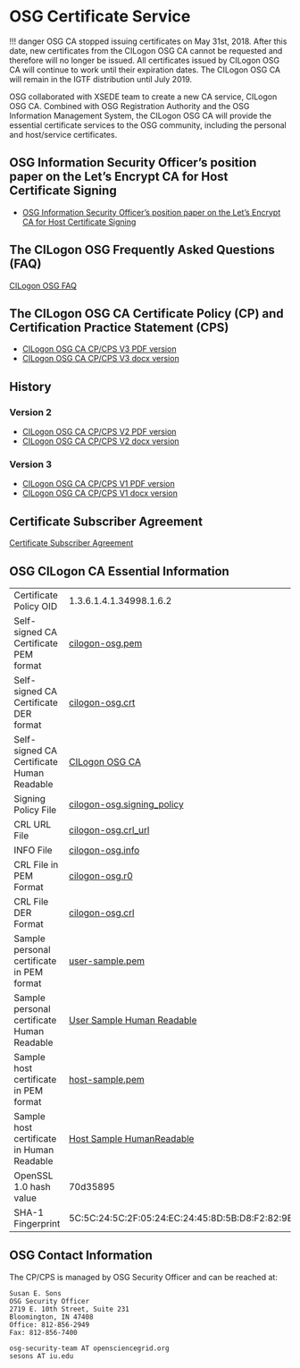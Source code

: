 # OSG Certificate Service

!!! danger 
    OSG CA stopped issuing certificates on May 31st, 2018. 
    After this date, new certificates from the CILogon OSG CA cannot be requested and therefore will no longer be issued.         All certificates issued by CILogon OSG CA will continue to work until their expiration dates. The CILogon OSG CA will         remain in the IGTF distribution until July 2019. 

OSG collaborated with XSEDE team to create a new CA service, CILogon OSG CA. Combined with OSG Registration Authority and the OSG Information Management System, the CILogon OSG CA will provide the essential certificate services to the OSG community, including the personal and host/service certificates.

## OSG Information Security Officer’s position paper on the Let’s Encrypt CA for Host Certificate Signing
- [OSG Information Security Officer’s position paper on the Let’s Encrypt CA for Host Certificate Signing](OSGISOppLetsEncrypt.pdf)

## The CILogon OSG Frequently Asked Questions (FAQ)

[CILogon OSG FAQ](CILogonOSGFAQ)

## The CILogon OSG CA Certificate Policy (CP) and Certification Practice Statement (CPS)

- [CILogon OSG CA CP/CPS V3 PDF version](cilogonosgca/CILogonOSGCACPCPS_V3.pdf)
- [CILogon OSG CA CP/CPS V3 docx version](cilogonosgca/CILogonOSGCPCPS_V3.docx)

## History

### Version 2
- [CILogon OSG CA CP/CPS V2 PDF version](cilogonosgca/CILogonOSGCPCPS_V2.pdf)
- [CILogon OSG CA CP/CPS V2 docx version](cilogonosgca/CILogonOSGCPCPS_V2.docx)

### Version 3
- [CILogon OSG CA CP/CPS V1 PDF version](cilogonosgca/CILogonOSGCPCPS_V1.pdf)
- [CILogon OSG CA CP/CPS V1 docx version](cilogonosgca/CILogonOSGCPCPS_Final_V1.docx)

## Certificate Subscriber Agreement

[Certificate Subscriber Agreement](cilogonosgca/IGTF_CERTIFICATE_SUBSCRIBER_AGREEMENT.pdf)

## OSG CILogon CA Essential Information
|                                            |                                                                       |
|--------------------------------------------|-----------------------------------------------------------------------|
| Certificate Policy OID                     | 1.3.6.1.4.1.34998.1.6.2                                               |
| Self-signed CA Certificate PEM format      | [cilogon-osg.pem](cilogonosgca/cilogon-osg.pem)                        |
| Self-signed CA Certificate DER format      | [cilogon-osg.crt](cilogonosgca/cilogon-osg.crt)                        |
| Self-signed CA Certificate Human Readable  | [CILogon OSG CA](cilogonosgca/out_CilogonOSGRoot)                      |
| Signing Policy File                        | [cilogon-osg.signing\_policy](cilogonosgca/cilogon-osg.signing_policy) |
| CRL URL File                               | [cilogon-osg.crl\_url](cilogonosgca/cilogon-osg.crl_url)               |
| INFO File                                  | [cilogon-osg.info](cilogonosgca/cilogon-osg.info)                      |
| CRL File in PEM Format                     | [cilogon-osg.r0](http://crl.cilogon.org/cilogon-osg.r0)               |
| CRL File DER Format                        | [cilogon-osg.crl](http://crl.cilogon.org/cilogon-osg.crl)             |
| Sample personal certificate in PEM format  | [user-sample.pem](cilogonosgca/user-sample.pem)                        |
| Sample personal certificate Human Readable | [User Sample Human Readable](cilogonosgca/out_sampleUser)              |
| Sample host certificate in PEM format      | [host-sample.pem](cilogonosgca/host-sample.pem)                        |
| Sample host certificate in Human Readable  | [Host Sample HumanReadable](cilogonosgca/out_sampleHost)               |
| OpenSSL 1.0 hash value                     | 70d35895                                                              |
| SHA-1 Fingerprint                          | 5C:5C:24:5C:2F:05:24:EC:24:45:8D:5B:D8:F2:82:9B:EE:68:22:A8           |

## OSG Contact Information

The CP/CPS is managed by OSG Security Officer and can be reached at:

```
Susan E. Sons
OSG Security Officer
2719 E. 10th Street, Suite 231
Bloomington, IN 47408
Office: 812-856-2949
Fax: 812-856-7400

osg-security-team AT opensciencegrid.org
sesons AT iu.edu
```
